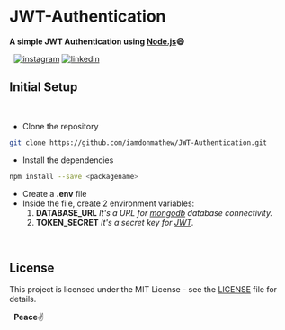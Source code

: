 # JWT-Authentication
**A simple JWT Authentication using [Node.js](https://nodejs.org/en/):smile:**

&nbsp;
[![instagram](http://img.shields.io/website?label=iamdonmathew&color=green&?&logo=instagram&down_message=follow&up_message=follow&logoColor=white&style=for-the-badge&url=https://www.instagram.com/iamdonmathew)](https://www.instagram.com/iamdonmathew/)
[![linkedin](http://img.shields.io/website?label=iamdonmathew&color=green&?&logo=linkedin&down_message=follow&up_message=follow&logoColor=white&style=for-the-badge&url=https://www.linkedin.com/in/iamdonmathew/)](https://www.linkedin.com/in/iamdonmathew/)
&nbsp;
## Initial Setup
&nbsp;
* Clone the repository
```bash
git clone https://github.com/iamdonmathew/JWT-Authentication.git
```
* Install the dependencies
```bash
npm install --save <packagename>
```
* Create a **.env** file
* Inside the file, create 2 environment variables:
    1. **DATABASE_URL**     _It's a URL for [mongodb](https://account.mongodb.com/account/login) database connectivity._
    2. **TOKEN_SECRET**     _It's a secret key for [JWT](https://jwt.io/)._

&nbsp; 
## License

This project is licensed under the MIT License - see the [LICENSE](LICENSE) file for details.

&nbsp;
**Peace**:v:
